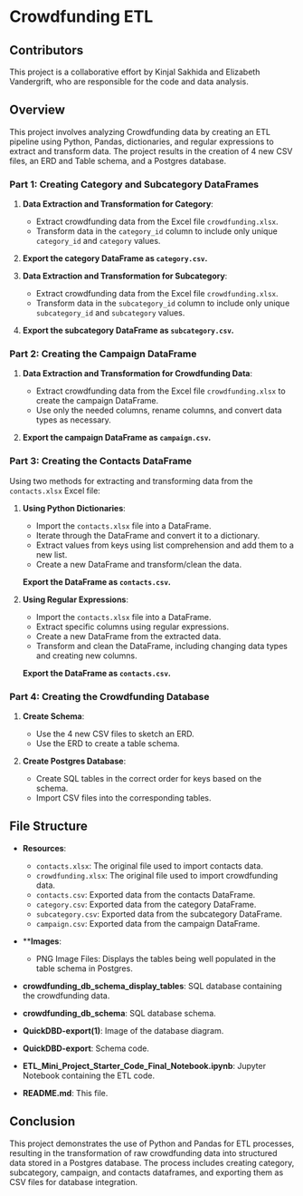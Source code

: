 # Crowdfunding ETL

## Contributors
This project is a collaborative effort by Kinjal Sakhida and Elizabeth Vandergrift, who are responsible for the code and data analysis.

## Overview

This project involves analyzing Crowdfunding data by creating an ETL pipeline using Python, Pandas, dictionaries, and regular expressions to extract and transform data. The project results in the creation of 4 new CSV files, an ERD and Table schema, and a Postgres database.

### Part 1: Creating Category and Subcategory DataFrames

1. **Data Extraction and Transformation for Category**:
    - Extract crowdfunding data from the Excel file `crowdfunding.xlsx`.
    - Transform data in the `category_id` column to include only unique `category_id` and `category` values.

2. **Export the category DataFrame as `category.csv`.**

3. **Data Extraction and Transformation for Subcategory**:
    - Extract crowdfunding data from the Excel file `crowdfunding.xlsx`.
    - Transform data in the `subcategory_id` column to include only unique `subcategory_id` and `subcategory` values.

4. **Export the subcategory DataFrame as `subcategory.csv`.**

### Part 2: Creating the Campaign DataFrame

1. **Data Extraction and Transformation for Crowdfunding Data**:
    - Extract crowdfunding data from the Excel file `crowdfunding.xlsx` to create the campaign DataFrame.
    - Use only the needed columns, rename columns, and convert data types as necessary.

2. **Export the campaign DataFrame as `campaign.csv`.**

### Part 3: Creating the Contacts DataFrame

Using two methods for extracting and transforming data from the `contacts.xlsx` Excel file:

1. **Using Python Dictionaries**:
    - Import the `contacts.xlsx` file into a DataFrame.
    - Iterate through the DataFrame and convert it to a dictionary.
    - Extract values from keys using list comprehension and add them to a new list.
    - Create a new DataFrame and transform/clean the data.

    **Export the DataFrame as `contacts.csv`.**

2. **Using Regular Expressions**:
    - Import the `contacts.xlsx` file into a DataFrame.
    - Extract specific columns using regular expressions.
    - Create a new DataFrame from the extracted data.
    - Transform and clean the DataFrame, including changing data types and creating new columns.

    **Export the DataFrame as `contacts.csv`.**

### Part 4: Creating the Crowdfunding Database

1. **Create Schema**:
    - Use the 4 new CSV files to sketch an ERD.
    - Use the ERD to create a table schema.

2. **Create Postgres Database**:
    - Create SQL tables in the correct order for keys based on the schema.
    - Import CSV files into the corresponding tables.

## File Structure

- **Resources**:
    - `contacts.xlsx`: The original file used to import contacts data.
    - `crowdfunding.xlsx`: The original file used to import crowdfunding data.
    - `contacts.csv`: Exported data from the contacts DataFrame.
    - `category.csv`: Exported data from the category DataFrame.
    - `subcategory.csv`: Exported data from the subcategory DataFrame.
    - `campaign.csv`: Exported data from the campaign DataFrame.
      
- ****Images**:
    - PNG Image Files: Displays the tables being well populated in the table schema in Postgres.
      
- **crowdfunding_db_schema_display_tables**: SQL database containing the crowdfunding data.
  
- **crowdfunding_db_schema**: SQL database schema.
  
- **QuickDBD-export(1)**: Image of the database diagram.
  
- **QuickDBD-export**: Schema code.
  
- **ETL_Mini_Project_Starter_Code_Final_Notebook.ipynb**: Jupyter Notebook containing the ETL code.
  
- **README.md**: This file.

## Conclusion

This project demonstrates the use of Python and Pandas for ETL processes, resulting in the transformation of raw crowdfunding data into structured data stored in a Postgres database. The process includes creating category, subcategory, campaign, and contacts dataframes, and exporting them as CSV files for database integration.
